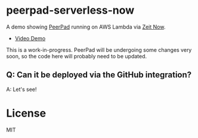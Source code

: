 # peerpad-serverless-now

A demo showing [PeerPad](https://peerpad.net/) running on AWS Lambda via [Zeit Now](https://zeit.com/).

* [Video Demo](https://gateway.ipfs.io/ipfs/QmZ8CF5GNkVSPBRoBEdBjbbVyQeaSCem26mk4MX6JBsvwN/peerpad-serverless-demo.mp4)

This is a work-in-progress. PeerPad will be undergoing some changes very soon, so the code here will probably need to be updated.

## Q: Can it be deployed via the GitHub integration?
A: Let's see!

# License

MIT
